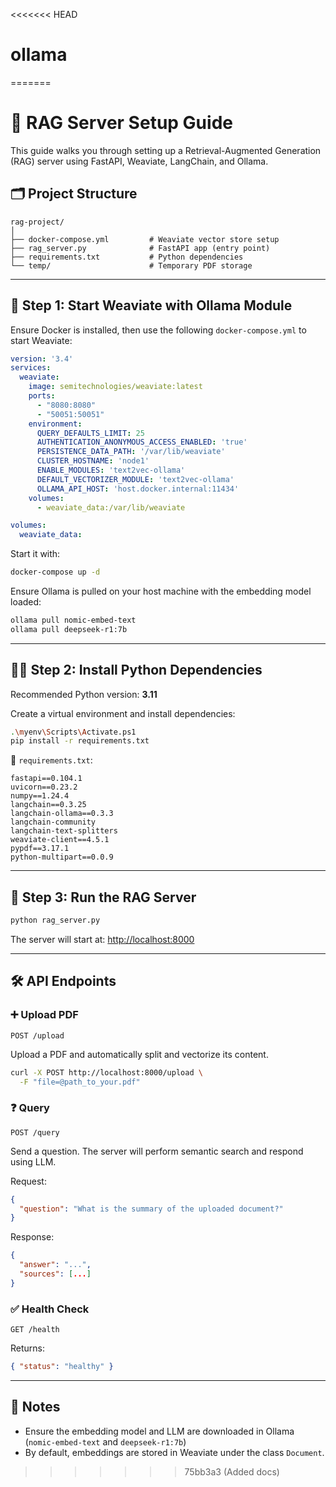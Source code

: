 <<<<<<< HEAD
# ollama
=======
# 🧠 RAG Server Setup Guide

This guide walks you through setting up a Retrieval-Augmented Generation (RAG) server using FastAPI, Weaviate, LangChain, and Ollama.

## 🗂️ Project Structure

```
rag-project/
│
├── docker-compose.yml         # Weaviate vector store setup
├── rag_server.py              # FastAPI app (entry point)
├── requirements.txt           # Python dependencies
└── temp/                      # Temporary PDF storage
```

---

## 🚀 Step 1: Start Weaviate with Ollama Module

Ensure Docker is installed, then use the following `docker-compose.yml` to start Weaviate:

```yaml
version: '3.4'
services:
  weaviate:
    image: semitechnologies/weaviate:latest
    ports:
      - "8080:8080"
      - "50051:50051"
    environment:
      QUERY_DEFAULTS_LIMIT: 25
      AUTHENTICATION_ANONYMOUS_ACCESS_ENABLED: 'true'
      PERSISTENCE_DATA_PATH: '/var/lib/weaviate'
      CLUSTER_HOSTNAME: 'node1'
      ENABLE_MODULES: 'text2vec-ollama'
      DEFAULT_VECTORIZER_MODULE: 'text2vec-ollama'
      OLLAMA_API_HOST: 'host.docker.internal:11434'
    volumes:
      - weaviate_data:/var/lib/weaviate

volumes:
  weaviate_data:
```

Start it with:

```bash
docker-compose up -d
```

Ensure Ollama is pulled on your host machine with the embedding model loaded:

```bash
ollama pull nomic-embed-text
ollama pull deepseek-r1:7b
```

---

## 🧑‍💻 Step 2: Install Python Dependencies

Recommended Python version: **3.11**

Create a virtual environment and install dependencies:

```bash
.\myenv\Scripts\Activate.ps1
pip install -r requirements.txt
```

📄 `requirements.txt`:

```
fastapi==0.104.1
uvicorn==0.23.2
numpy==1.24.4
langchain==0.3.25
langchain-ollama==0.3.3
langchain-community
langchain-text-splitters
weaviate-client==4.5.1
pypdf==3.17.1
python-multipart==0.0.9
```

---

## 🧾 Step 3: Run the RAG Server

```bash
python rag_server.py
```

The server will start at: [http://localhost:8000](http://localhost:8000)

---

## 🛠️ API Endpoints

### ➕ Upload PDF

`POST /upload`

Upload a PDF and automatically split and vectorize its content.

```bash
curl -X POST http://localhost:8000/upload \
  -F "file=@path_to_your.pdf"
```

### ❓ Query

`POST /query`

Send a question. The server will perform semantic search and respond using LLM.

Request:

```json
{
  "question": "What is the summary of the uploaded document?"
}
```

Response:

```json
{
  "answer": "...",
  "sources": [...]
}
```

### ✅ Health Check

`GET /health`

Returns:

```json
{ "status": "healthy" }
```

---

## 📎 Notes

* Ensure the embedding model and LLM are downloaded in Ollama (`nomic-embed-text` and `deepseek-r1:7b`)
* By default, embeddings are stored in Weaviate under the class `Document`.


>>>>>>> 75bb3a3 (Added docs)
